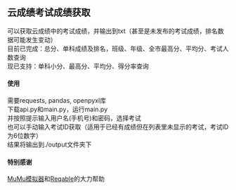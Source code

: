 ## 云成绩考试成绩获取
可以获取云成绩中的考试成绩，并输出到txt（甚至是未发布的考试成绩，排名数据可能发生变动）<br>
目前已完成：总分、单科成绩及排名，班级、年级、全市最高分、平均分、考试人数查询<br>
现已支持：单科小分、最高分、平均分、得分率查询

#### 使用
需要requests, pandas, openpyxl库<br>
下载api.py和main.py，运行main.py<br>
并按照提示输入用户名(手机号)和密码，选择考试<br>
也可以手动输入考试ID获取（适用于已经有成绩但在列表里未显示的考试，考试ID为6位数字）<br>
结果将输出到./output文件夹下

#### 特别感谢
[MuMu模拟器](https://mumu.163.com/)和[Reqable](https://reqable.com/)的大力帮助
